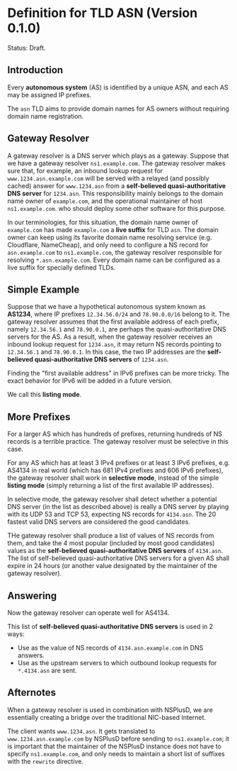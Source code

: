 # Definition for TLD ASN (Version 0.1.0)

Status: Draft.


## Introduction

Every **autonomous system** (AS) is identified by a unique ASN,
and each AS may be assigned IP prefixes.

The `asn` TLD aims to provide domain names for AS owners
without requiring domain name registration.


## Gateway Resolver

A gateway resolver is a DNS server which plays as a gateway.
Suppose that we have a gateway resolver `ns1.example.com`.
The gateway resolver makes sure that,
for example, an inbound lookup request for `www.1234.asn.example.com`
will be served with a relayed (and possibly cached) answer for `www.1234.asn`
from a **self-believed quasi-authoritative DNS server** for `1234.asn`.
This responsibility mainly belongs to the domain name owner of `example.com`,
and the operational maintainer of host `ns1.example.com`.
who should deploy some other software for this purpose.

In our terminologies, for this situation, the domain name owner of `example.com`
has made `example.com` a **live suffix** for TLD `asn`.
The domain owner can keep using its favorite domain name resolving service (e.g. Cloudflare, NameCheap),
and only need to configure a NS record for `asn.example.com` to `ns1.example.com`,
the gateway resolver responsible for resolving `*.asn.example.com`.
Every domain name can be configured as a live suffix for specially defined TLDs.


## Simple Example

Suppose that we have a hypothetical autonomous system known as **AS1234**,
where IP prefixes `12.34.56.0/24` and `78.90.0.0/16` belong to it.
The gateway resolver assumes that the first available address of each prefix,
namely `12.34.56.1` and `78.90.0.1`, are perhaps the quasi-authoritative DNS servers for the AS.
As a result, when the gateway resolver receives an inbound lookup request for `1234.asn`,
it may return NS records pointing to `12.34.56.1` and `78.90.0.1`.
In this case, the two IP addresses are the **self-believed quasi-authoritative DNS servers** of `1234.asn`.

Finding the "first available address" in IPv6 prefixes can be more tricky.
The exact behavior for IPv6 will be added in a future version.

We call this **listing mode**.


## More Prefixes

For a larger AS which has hundreds of prefixes,
returning hundreds of NS records is a terrible practice.
The gateway resolver must be selective in this case.

For any AS which has at least 3 IPv4 prefixes or at least 3 IPv6 prefixes,
e.g. AS4134 in real world (which has 681 IPv4 prefixes and 606 IPv6 prefixes),
the gateway resolver shall work in **selective mode**, instead of the simple **listing mode**
(simply returning a list of the first available IP addresses).

In selective mode, the gateway resolver shall detect whether a potential DNS server (in the list as described above)
is really a DNS server by playing with its UDP 53 and TCP 53, expecting NS records for `4134.asn`.
The 20 fastest valid DNS servers are considered the good candidates.

THe gateway resolver shall produce a list of values of NS records from them,
and take the 4 most popular (included by most good candidates) values as the
**self-believed quasi-authoritative DNS servers** of `4134.asn`.
The list of self-believed quasi-authoritative DNS servers for a given AS shall expire in 24 hours
(or another value designated by the maintainer of the gateway resolver).




## Answering

Now the gateway resolver can operate well for AS4134.

This list of **self-believed quasi-authoritative DNS servers** is used in 2 ways:

- Use as the value of NS records of `4134.asn.example.com` in DNS answers.
- Use as the upstream servers to which outbound lookup requests for `*.4134.asn` are sent.



## Afternotes

When a gateway resolver is used in combination with NSPlusD,
we are essentially creating a bridge over the traditional NIC-based Internet.

The client wants `www.1234.asn`.
It gets translated to `www.1234.asn.example.com` by NSPlusD before sending to `ns1.example.com`;
it is important that the maintainer of the NSPlusD instance does not have to specify `ns1.example.com`,
and only needs to maintain a short list of suffixes with the `rewrite` directive.

